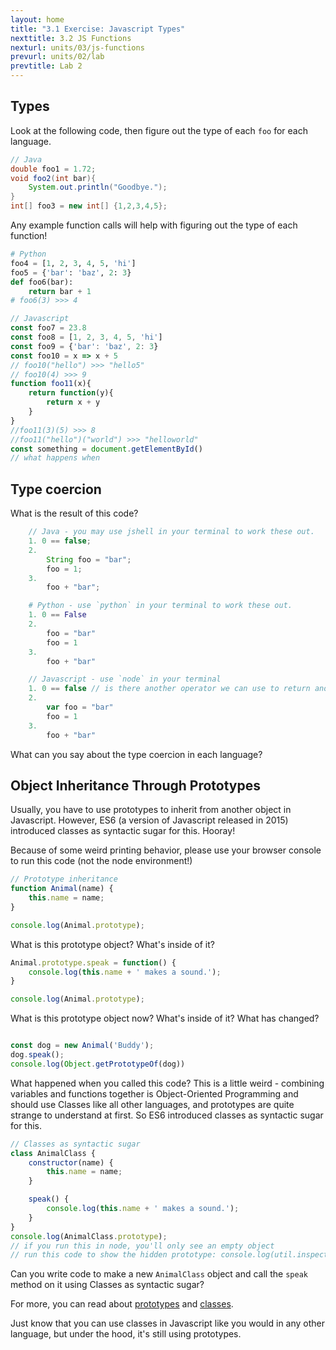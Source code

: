 ```yaml
---
layout: home
title: "3.1 Exercise: Javascript Types"
nexttitle: 3.2 JS Functions
nexturl: units/03/js-functions
prevurl: units/02/lab
prevtitle: Lab 2
--- 
```


## Types

Look at the following code, then figure out the type of each `foo` for each language.

```java
// Java
double foo1 = 1.72;
void foo2(int bar){
    System.out.println("Goodbye.");
}
int[] foo3 = new int[] {1,2,3,4,5};
```

Any example function calls will help with figuring out the type of each function!

```python
# Python
foo4 = [1, 2, 3, 4, 5, 'hi']
foo5 = {'bar': 'baz', 2: 3}
def foo6(bar):
    return bar + 1
# foo6(3) >>> 4
```

```javascript
// Javascript
const foo7 = 23.8
const foo8 = [1, 2, 3, 4, 5, 'hi']
const foo9 = {'bar': 'baz', 2: 3}
const foo10 = x => x + 5
// foo10("hello") >>> "hello5"
// foo10(4) >>> 9
function foo11(x){
    return function(y){
        return x + y
    }
}
//foo11(3)(5) >>> 8
//foo11("hello")("world") >>> "helloworld"
const something = document.getElementById()
// what happens when 
```

## Type coercion

What is the result of this code?

```java
    // Java - you may use jshell in your terminal to work these out. 
    1. 0 == false;
    2. 
        String foo = "bar"; 
        foo = 1;
    3. 
        foo + "bar";
```

```python
    # Python - use `python` in your terminal to work these out.
    1. 0 == False 
    2. 
        foo = "bar"
        foo = 1
    3. 
        foo + "bar"
```

```javascript
    // Javascript - use `node` in your terminal
    1. 0 == false // is there another operator we can use to return another result? 
    2. 
        var foo = "bar"
        foo = 1 
    3. 
        foo + "bar"
```

What can you say about the type coercion in each language?

## Object Inheritance Through Prototypes

Usually, you have to use prototypes to inherit from another object in Javascript. However, ES6 (a version of Javascript released in 2015) introduced classes as syntactic sugar for this. Hooray!

Because of some weird printing behavior, please use your browser console to run this code (not the node environment!)

```javascript
// Prototype inheritance 
function Animal(name) {
    this.name = name;
}

console.log(Animal.prototype);
```

What is this prototype object? What's inside of it?  

```javascript
Animal.prototype.speak = function() {
    console.log(this.name + ' makes a sound.');
}

console.log(Animal.prototype);
```

What is this prototype object now? What's inside of it? What has changed?

```javascript

const dog = new Animal('Buddy');
dog.speak(); 
console.log(Object.getPrototypeOf(dog))
```

What happened when you called this code? 
This is a little weird - combining variables and functions together is Object-Oriented Programming and should use Classes like all other languages, and prototypes are quite strange to understand at first. So ES6 introduced classes as syntactic sugar for this.

```javascript
// Classes as syntactic sugar
class AnimalClass {
    constructor(name) {
        this.name = name;
    }

    speak() {
        console.log(this.name + ' makes a sound.');
    }
}
console.log(AnimalClass.prototype); 
// if you run this in node, you'll only see an empty object 
// run this code to show the hidden prototype: console.log(util.inspect(AnimalClass.prototype, { showHidden: true }));
```

Can you write code to make a new `AnimalClass` object and call the `speak` method on it using Classes as syntactic sugar?

For more, you can read about [prototypes](https://developer.mozilla.org/en-US/docs/Web/JavaScript/Inheritance_and_the_prototype_chain) and [classes](https://developer.mozilla.org/en-US/docs/Web/JavaScript/Reference/Classes).

Just know that you can use classes in Javascript like you would in any other language, but under the hood, it's still using prototypes.